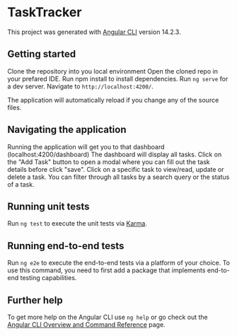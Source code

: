 # TaskTracker

This project was generated with [Angular CLI](https://github.com/angular/angular-cli) version 14.2.3.

## Getting started
Clone the repository into you local environment 
Open the cloned repo in your prefared IDE.
Run npm install to install dependencies.
Run `ng serve` for a dev server. Navigate to `http://localhost:4200/`.

The application will automatically reload if you change any of the source files.

## Navigating the application 

Running the application will get you to that dashboard (localhost:4200/dashboard) 
The dashboard will display all tasks. 
Click on the "Add Task" button to open a modal where you can fill out the task details before click "save". 
Click on a specific task to view/read, update or delete a task.
You can filter through all tasks by a search query or the status of a task. 

## Running unit tests

Run `ng test` to execute the unit tests via [Karma](https://karma-runner.github.io).

## Running end-to-end tests

Run `ng e2e` to execute the end-to-end tests via a platform of your choice. To use this command, you need to first add a package that implements end-to-end testing capabilities.

## Further help

To get more help on the Angular CLI use `ng help` or go check out the [Angular CLI Overview and Command Reference](https://angular.io/cli) page.
